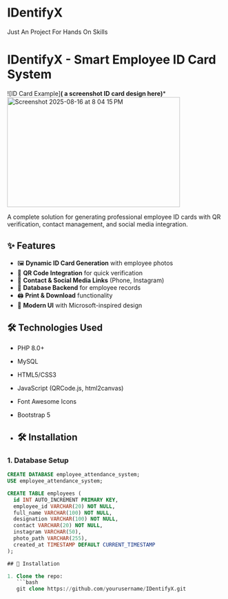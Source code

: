 # IDentifyX
Just An Project For Hands On Skills
# IDentifyX - Smart Employee ID Card System

![ID Card Example]**( a screenshot ID card design here)***
<img width="401" height="255" alt="Screenshot 2025-08-16 at 8 04 15 PM" src="https://github.com/user-attachments/assets/bdb69774-ed16-461a-84ba-85cbb464207c" />

A complete solution for generating professional employee ID cards with QR verification, contact management, and social media integration.

## ✨ Features

- 🖼️ **Dynamic ID Card Generation** with employee photos
- 📲 **QR Code Integration** for quick verification
- 📱 **Contact & Social Media Links** (Phone, Instagram)
- 💾 **Database Backend** for employee records
- 🖨️ **Print & Download** functionality
- 🎨 **Modern UI** with Microsoft-inspired design

## 🛠️ Technologies Used

- PHP 8.0+
- MySQL
- HTML5/CSS3
- JavaScript (QRCode.js, html2canvas)
- Font Awesome Icons
- Bootstrap 5

- ## 🛠️ Installation

### 1. Database Setup
```sql
CREATE DATABASE employee_attendance_system;
USE employee_attendance_system;

CREATE TABLE employees (
  id INT AUTO_INCREMENT PRIMARY KEY,
  employee_id VARCHAR(20) NOT NULL,
  full_name VARCHAR(100) NOT NULL,
  designation VARCHAR(100) NOT NULL,
  contact VARCHAR(20) NOT NULL,
  instagram VARCHAR(50),
  photo_path VARCHAR(255),
  created_at TIMESTAMP DEFAULT CURRENT_TIMESTAMP
);

## 🚀 Installation

1. Clone the repo:
   ```bash
   git clone https://github.com/yourusername/IDentifyX.git
